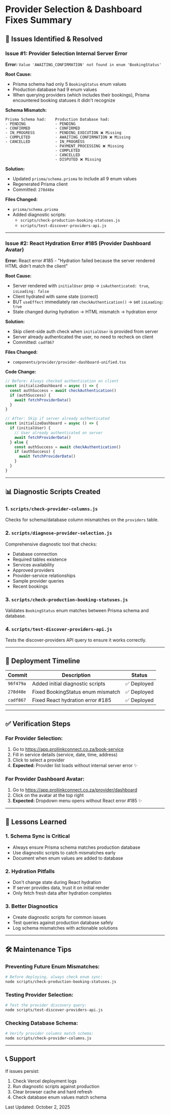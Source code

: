 # Provider Selection & Dashboard Fixes Summary

## 🚨 Issues Identified & Resolved

### **Issue #1: Provider Selection Internal Server Error**

**Error:** `Value 'AWAITING_CONFIRMATION' not found in enum 'BookingStatus'`

**Root Cause:**
- Prisma schema had only 5 `BookingStatus` enum values
- Production database had 9 enum values
- When querying providers (which includes their bookings), Prisma encountered booking statuses it didn't recognize

**Schema Mismatch:**
```
Prisma Schema had:    Production Database had:
- PENDING             - PENDING
- CONFIRMED           - CONFIRMED
- IN_PROGRESS         - PENDING_EXECUTION ❌ Missing
- COMPLETED           - AWAITING_CONFIRMATION ❌ Missing
- CANCELLED           - IN_PROGRESS
                      - PAYMENT_PROCESSING ❌ Missing
                      - COMPLETED
                      - CANCELLED
                      - DISPUTED ❌ Missing
```

**Solution:**
- Updated `prisma/schema.prisma` to include all 9 enum values
- Regenerated Prisma client
- Committed: `278d48e`

**Files Changed:**
- `prisma/schema.prisma`
- Added diagnostic scripts:
  - `scripts/check-production-booking-statuses.js`
  - `scripts/test-discover-providers-api.js`

---

### **Issue #2: React Hydration Error #185 (Provider Dashboard Avatar)**

**Error:** React error #185 - "Hydration failed because the server rendered HTML didn't match the client"

**Root Cause:**
- Server rendered with `initialUser` prop → `isAuthenticated: true`, `isLoading: false`
- Client hydrated with same state (correct)
- BUT `useEffect` immediately ran `checkAuthentication()` → set `isLoading: true`
- State changed during hydration → HTML mismatch → hydration error

**Solution:**
- Skip client-side auth check when `initialUser` is provided from server
- Server already authenticated the user, no need to recheck on client
- Committed: `cadf867`

**Files Changed:**
- `components/provider/provider-dashboard-unified.tsx`

**Code Change:**
```typescript
// Before: Always checked authentication on client
const initializeDashboard = async () => {
  const authSuccess = await checkAuthentication()
  if (authSuccess) {
    await fetchProviderData()
  }
}

// After: Skip if server already authenticated
const initializeDashboard = async () => {
  if (initialUser) {
    // User already authenticated on server
    await fetchProviderData()
  } else {
    const authSuccess = await checkAuthentication()
    if (authSuccess) {
      await fetchProviderData()
    }
  }
}
```

---

## 📊 Diagnostic Scripts Created

### 1. `scripts/check-provider-columns.js`
Checks for schema/database column mismatches on the `providers` table.

### 2. `scripts/diagnose-provider-selection.js`
Comprehensive diagnostic tool that checks:
- Database connection
- Required tables existence
- Services availability
- Approved providers
- Provider-service relationships
- Sample provider queries
- Recent bookings

### 3. `scripts/check-production-booking-statuses.js`
Validates `BookingStatus` enum matches between Prisma schema and database.

### 4. `scripts/test-discover-providers-api.js`
Tests the discover-providers API query to ensure it works correctly.

---

## 🚀 Deployment Timeline

| Commit | Description | Status |
|--------|-------------|--------|
| `96f479a` | Added initial diagnostic scripts | ✅ Deployed |
| `278d48e` | Fixed BookingStatus enum mismatch | ✅ Deployed |
| `cadf867` | Fixed React hydration error #185 | ✅ Deployed |

---

## ✅ Verification Steps

### For Provider Selection:
1. Go to https://app.proliinkconnect.co.za/book-service
2. Fill in service details (service, date, time, address)
3. Click to select a provider
4. **Expected:** Provider list loads without internal server error ✨

### For Provider Dashboard Avatar:
1. Go to https://app.proliinkconnect.co.za/provider/dashboard
2. Click on the avatar at the top right
3. **Expected:** Dropdown menu opens without React error #185 ✨

---

## 📝 Lessons Learned

### 1. **Schema Sync is Critical**
- Always ensure Prisma schema matches production database
- Use diagnostic scripts to catch mismatches early
- Document when enum values are added to database

### 2. **Hydration Pitfalls**
- Don't change state during React hydration
- If server provides data, trust it on initial render
- Only fetch fresh data after hydration completes

### 3. **Better Diagnostics**
- Create diagnostic scripts for common issues
- Test queries against production database safely
- Log schema mismatches with actionable solutions

---

## 🛠️ Maintenance Tips

### Preventing Future Enum Mismatches:
```bash
# Before deploying, always check enum sync:
node scripts/check-production-booking-statuses.js
```

### Testing Provider Selection:
```bash
# Test the provider discovery query:
node scripts/test-discover-providers-api.js
```

### Checking Database Schema:
```bash
# Verify provider columns match schema:
node scripts/check-provider-columns.js
```

---

## 📞 Support

If issues persist:
1. Check Vercel deployment logs
2. Run diagnostic scripts against production
3. Clear browser cache and hard refresh
4. Check database enum values match schema

Last Updated: October 2, 2025

